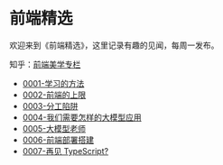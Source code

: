 # 前端精选

欢迎来到《前端精选》，这里记录有趣的见闻，每周一发布。

知乎：[前端美学专栏](https://www.zhihu.com/column/c_1388648845178355712)

- [0001-学习的方法](handpick/0001-学习的方法.md)
- [0002-前端的上限](handpick/0002-前端的上限.md)
- [0003-分工陷阱](handpick/0003-分工陷阱.md)
- [0004-我们需要怎样的大模型应用](handpick/0004-我们需要怎样的大模型应用.md)
- [0005-大模型老师](handpick/0005-大模型老师.md)
- [0006-前端部署搭建](handpick/0006-前端部署搭建.md)
- [0007-再见 TypeScript?](handpick/0007-再见TypeScript.md)
